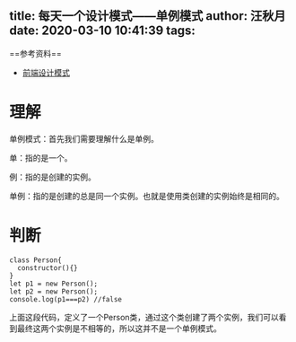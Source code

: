 title: 每天一个设计模式——单例模式
author: 汪秋月
date: 2020-03-10 10:41:39
tags:
---

==参考资料==
- [前端设计模式](https://segmentfault.com/a/1190000017848913?utm_medium=referral&utm_source=tuicool)

# 理解

单例模式：首先我们需要理解什么是单例。

单：指的是一个。

例：指的是创建的实例。

单例：指的是创建的总是同一个实例。也就是使用类创建的实例始终是相同的。


# 判断

```
class Person{
  constructor(){}
}
let p1 = new Person();
let p2 = new Person();
console.log(p1===p2) //false
```

上面这段代码，定义了一个Person类，通过这个类创建了两个实例，我们可以看到最终这两个实例是不相等的，所以这并不是一个单例模式。